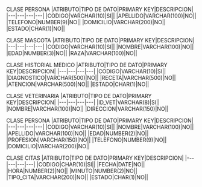 CLASE PERSONA
|ATRIBUTO|TIPO DE DATO|PRIMARY KEY|DESCRIPCION|
|---|---|---|---|
|CODIGO|VARCHAR(10)|SI||
|APELLIDO|VARCHAR(100)|NO||
|TELEFONO|NUMBER(9)|NO||
|DOMICILIO|VARCHAR(200)|NO||
|ESTADO|CHAR(1)|NO||


CLASE MASCOTA
|ATRIBUTO|TIPO DE DATO|PRIMARY KEY|DESCRIPCION|
|---|---|---|---|
|CODIGO|VARCHAR(10)|SI||
|NOMBRE|VARCHAR(100)|NO||
|EDAD|NUMBER(3)|NO||
|RAZA|VARCHAR(100)|NO||

CLASE HISTORIAL MEDICO
|ATRIBUTO|TIPO DE DATO|PRIMARY KEY|DESCRIPCION|
|---|---|---|---|
|CODIGO|VARCHAR(10)|SI||
|DIAGNOSTICO|VARCHAR(500)|NO||
|RECETA|VARCHAR(500)|NO||
|ATENCION|VARCHAR(500)|NO||
|ESTADO|CHAR(1)|NO||

CLASE VETERINARIA
|ATRIBUTO|TIPO DE DATO|PRIMARY KEY|DESCRIPCION|
|---|---|---|---|
|ID_VET|VARCHAR(8)|SI||
|NOMBRE|VARCHAR(100)|NO||
|DIRECCION|VARCHAR(150)|NO||

CLASE PERSONA
|ATRIBUTO|TIPO DE DATO|PRIMARY KEY|DESCRIPCION|
|---|---|---|---|
|CODIGO|VARCHAR(10)|SI||
|NOMBRE|VARCHAR(100)|NO||
|APELLIDO|VARCHAR(100)|NO||
|EDAD|NUMBER(2)|NO||
|PROFESION|VARCHAR(150)|NO||
|TELEFONO|NUMBER(9)|NO||
|DOMICILIO|VARCHAR(200)|NO||


CLASE CITAS
|ATRIBUTO|TIPO DE DATO|PRIMARY KEY|DESCRIPCION|
|---|---|---|---|
|CODIGO|CHAR(10)|SI||
|FECHA|DATE|NO||
|HORA|NUMBER(2)|NO||
|MINUTO|NUMBER(2)|NO||
|TIPO_CITA|VARCHAR(200)|NO||
|ESTADO|CHAR(1)|NO||
